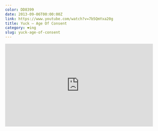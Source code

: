 ```yaml
---
color: DD8399
date: 2013-09-06T00:00:00Z
link: https://www.youtube.com/watch?v=7b5QmYxa20g
title: Yuck – Age Of Consent
category: ❤ing
slug: yuck-age-of-consent
---
```


<div class="embed video youtube">
    <style type="text/css" scoped>
        .embed:after {
            padding-top: 56.25% !important;
        }
    </style>
    <iframe width="480" height="270" src="http://www.youtube.com/embed/7b5QmYxa20g?feature=oembed" frameborder="0" allowfullscreen></iframe>
</div>
